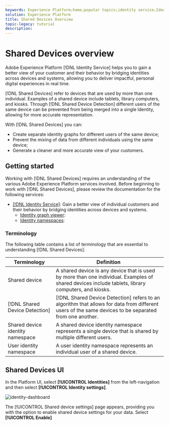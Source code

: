 ```yaml
---
keywords: Experience Platform;home;popular topics;identity service;Identity Service;shared devices;Shared Devices
solution: Experience Platform
title: Shared Devices Overview
topic-legacy: tutorial
description:
---
```

# Shared Devices overview

Adobe Experience Platform [!DNL Identity Service] helps you to gain a better view of your customer and their behavior by bridging identities across devices and systems, allowing you to deliver impactful, personal digital experiences in real time.

[!DNL Shared Devices] refer to devices that are used by more than one individual. Examples of a shared device include tablets, library computers, and kiosks. Through [!DNL Shared Device Detection] different users of the same device can be prevented from being merged into a single Identity, allowing for more accurate representation.

With [!DNL Shared Devices] you can:

* Create separate identity graphs for different users of the same device;
* Prevent the mixing of data from different individuals using the same device;
* Generate a cleaner and more accurate view of your customers.

## Getting started

Working with [!DNL Shared Devices] requires an understanding of the various Adobe Experience Platform services involved. Before beginning to work with [!DNL Shared Devices], please review the documentation for the following services:

* [[!DNL Identity Service]](../home.md): Gain a better view of individual customers and their behavior by bridging identities across devices and systems.
  * [Identity graph viewer](./identity-graph-viewer.md):
  * [Identity namespaces](../namespaces.md): 

### Terminology

The following table contains a list of terminology that are essential to understanding [!DNL Shared Devices]:

| Terminology | Definition |
| --- | --- |
| Shared device | A shared device is any device that is used by more than one individual. Examples of shared devices include tablets, library computers, and kiosks. |
| [!DNL Shared Device Detection] | [!DNL Shared Device Detection] refers to an algorithm that allows for data from different users of the same devices to be separated from one another. |
| Shared device identity namespace | A shared device identity namespace represents a single device that is shared by multiple different users. | 
| User identity namespace | A user identity namespace represents an individual user of a shared device. |

## Shared Devices UI

In the Platform UI, select **[!UICONTROL Identities]** from the left-navigation and then select **[!UICONTROL Identity settings]**.

![identity-dashboard]()

The [!UICONTROL Shared device settings] page appears, providing you with the option to enable shared device settings for your data. Select **[!UICONTROL Enable]**